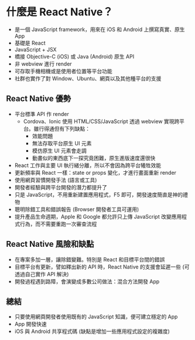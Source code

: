 # 什麼是 React Native？

- 是一個 JavaScript framework，用來在 iOS 和 Android 上撰寫真實、原生 App
- 基礎是 React
- JavaScript + JSX
- 橋接 Objective-C (iOS) 或 Java (Android) 原生 API
- 非 webview 進行 render
- 可存取手機相機或是使用者位置等平台功能
- 社群也實作了對 Window、Ubuntu、網頁以及其他種平台的支援

##  React Native 優勢

- 平台標準 API 作 render
  - Cordova、Ionic 使用 HTML/CSS/JavaScript 透過 webview 實現跨平台。雖行得通但有下列缺點：
    - 效能問題
    - 無法存取平台原生 UI 元素
    - 模仿原生 UI 元素會走調
    - 動畫似的東西底下一探究竟困難，原生進版速度還很快
- React 工作與主要 UI 執行緒分離，所以不會因為跨平台犧牲效能
- 更新頻率與 React 一樣：state or props 變化，才進行畫面重新 render
- 使用網頁習慣開發手法 (語言或工具)
- 開發者經驗與跨平台開發的潛力都提升了
- 只是 JavaScript，不用重新建置應用程式，F5 即可，開發速度簡直是神的禮物
- 聰明除錯工具和錯誤報告 (Browser 開發者工具可運用)
- 提升產品生命週期，Apple 和 Google 都允許只上傳 JavaScript 改變應用程式行為，而不需要重跑一次審查流程

## React Native 風險和缺點

- 在專案多加一層，讓除錯變難。特別是 React 和目標平台間的錯誤
- 目標平台有更新，譬如釋出新的 API 時，React Native 的支援會延遲一些 (可透過自己實作 API 解決)
- 開發過程遇到路障，會演變成多數公司做法：混合方法開發 App

## 總結

- 只要使用網頁開發者使用既有的 JavaScript 知識，便可建立穩定的 App
- App 開發快速
- iOS 與 Android 共享程式碼 (缺點是增加一些應用程式設定的複雜度)
